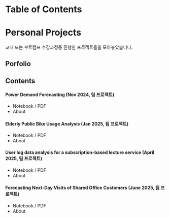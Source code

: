 # Table of Contents


# Personal Projects

교내 또는 부트캠프 수강과정중 진행한 프로젝트들을 모아놓았습니다.
## Porfolio



## Contents

#### Power Demand Forecasting (Nov 2024, 팀 프로젝트)
- Notebook / PDF
- About

#### Elderly Public Bike Usage Analysis (Jan 2025, 팀 프로젝트)
- Notebook / PDF
- About

#### User log data analysis for a subscription-based lecture service (April 2025, 팀 프로젝트)
- Notebook / PDF
- About

#### Forecasting Next-Day Visits of Shared Office Customers (June 2025, 팀 프로젝트)
- Notebook / PDF
- About

